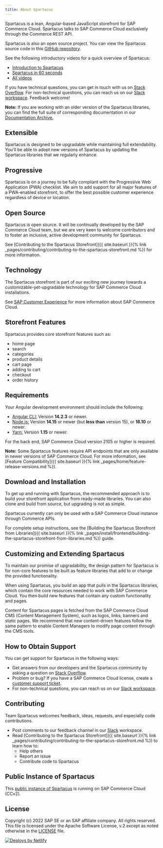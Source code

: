 ```yaml
---
title: About Spartacus
---
```


Spartacus is a lean, Angular-based JavaScript storefront for SAP Commerce Cloud. Spartacus talks to SAP Commerce Cloud exclusively through the Commerce REST API.

Spartacus is also an open source project. You can view the Spartacus source code in this [GitHub repository](https://github.com/SAP/spartacus).

See the following introductory videos for a quick overview of Spartacus:

- [Introduction to Spartacus](https://microlearning.opensap.com/media/Introduction+to+Spartacus+-+SAP+Commerce+Cloud/1_6dln57h9/178316081)
- [Spartacus in 60 seconds](https://microlearning.opensap.com/media/Spartacus+in+60+Seconds+-+SAP+Commerce+Cloud/1_hwaie89l/178316081)
- [All videos](https://microlearning.opensap.com/category/Spartacus/178316081)

If you have technical questions, you can get in touch with us on [Stack Overflow](https://stackoverflow.com/questions/tagged/spartacus-storefront). For non-technical questions, you can reach us on our [Slack workspace](https://join.slack.com/t/spartacus-storefront/shared_invite/zt-jekftqo0-HP6xt6IF~ffVB2cGG66fcQ). Feedback welcome!

**Note:** If you are working with an older version of the Spartacus libraries, you can find the full suite of corresponding documentation in our [Documentation Archive.](https://sap.github.io/spartacus-docs/docs-archive/)

## Extensible

Spartacus is designed to be upgradable while maintaining full extendability. You'll be able to adopt new versions of Spartacus by updating the Spartacus libraries that we regularly enhance.

## Progressive

Spartacus is on a journey to be fully compliant with the Progressive Web Application (PWA) checklist. We aim to add support for all major features of a PWA-enabled storefront, to offer the best possible customer experience regardless of device or location.

## Open Source

Spartacus is open source. It will be continually developed by the SAP Commerce Cloud team, but we are very keen to welcome contributors and to foster an inclusive, active development community for Spartacus.

See [Contributing to the Spartacus Storefront]({{ site.baseurl }}{% link _pages/contributing/contributing-to-the-spartacus-storefront.md %}) for more information.

## Technology

The Spartacus storefront is part of our exciting new journey towards a customizable-yet-upgradable technology for SAP Commerce Cloud installations.

See [SAP Customer Experience](https://www.sap.com/products/crm/e-commerce-platforms.html) for more information about SAP Commerce Cloud.

## Storefront Features

Spartacus provides core storefront features such as:

- home page
- search
- categories
- product details
- cart page
- adding to cart
- checkout
- order history

## Requirements

Your Angular development environment should include the following:

- [Angular CLI:](https://angular.io/) Version **14.2.3** or newer.
- [Node.js:](https://nodejs.org/) Version **14.15** or newer (but **less than** version 15), or **16.10** or newer.
- [Yarn:](https://classic.yarnpkg.com/) Version **1.15** or newer.

For the back end, SAP Commerce Cloud version 2105 or higher is required.

**Note:** Some Spartacus features require API endpoints that are only available in newer versions of SAP Commerce Cloud. For more information, see [Feature Compatibility]({{ site.baseurl }}{% link _pages/home/feature-release-versions.md %}).

## Download and Installation

To get up and running with Spartacus, the recommended approach is to build your storefront application from ready-made libraries. You can also clone and build from source, but upgrading is not as simple.

Spartacus currently can only be used with a SAP Commerce Cloud instance through Commerce APIs.

For complete setup instructions, see the [Building the Spartacus Storefront from Libraries]({{ site.baseurl }}{% link _pages/install/frontend/building-the-spartacus-storefront-from-libraries.md %}) guide.

## Customizing and Extending Spartacus

To maintain our promise of upgradability, the design pattern for Spartacus is for non-core features to be built as feature libraries that add to or change the provided functionality.

When using Spartacus, you build an app that pulls in the Spartacus libraries, which contain the core resources needed to work with SAP Commerce Cloud. You then build new features that contain any custom functionality and pages.

Content for Spartacus pages is fetched from the SAP Commerce Cloud CMS (Content Management System), such as logos, links, banners and static pages. We recommend that new content-driven features follow the same pattern to enable Content Managers to modify page content through the CMS tools.

## How to Obtain Support

You can get support for Spartacus in the following ways:

- Get answers from our developers and the Spartacus community by asking a question on [Stack Overflow](https://stackoverflow.com/questions/tagged/spartacus-storefront).
- Problem or bug? If you have a SAP Commerce Cloud license, create a [customer support ticket](https://launchpad.support.sap.com/#incident/create).
- For non-technical questions, you can reach us on our [Slack workspace](https://join.slack.com/t/spartacus-storefront/shared_invite/zt-jekftqo0-HP6xt6IF~ffVB2cGG66fcQ).

## Contributing

Team Spartacus welcomes feedback, ideas, requests, and especially code contributions.

- Post comments to our feedback channel in our [Slack](https://join.slack.com/t/spartacus-storefront/shared_invite/zt-jekftqo0-HP6xt6IF~ffVB2cGG66fcQ) workspace.
- Read [Contributing to the Spartacus Storefront]({{ site.baseurl }}{% link _pages/contributing/contributing-to-the-spartacus-storefront.md %}) to learn how to:
  - Help others
  - Report an issue
  - Contribute code to Spartacus

## Public Instance of Spartacus

This [public instance of Spartacus](https://spartacus-demo.eastus.cloudapp.azure.com/electronics-spa/en/USD/) is running on SAP Commerce Cloud (CCv2).

## License

Copyright (c) 2022 SAP SE or an SAP affiliate company. All rights reserved. This file is licensed under the Apache Software License, v.2 except as noted otherwise in the [LICENSE](https://github.com/SAP/spartacus/blob/develop/LICENSE.txt) file.

[![Deploys by Netlify](https://www.netlify.com/img/global/badges/netlify-color-bg.svg)](https://www.netlify.com)